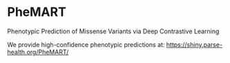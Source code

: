 # PheMART
Phenotypic Prediction of Missense Variants via Deep Contrastive Learning 

We provide high-confidence phenotypic predictions at: https://shiny.parse-health.org/PheMART/

